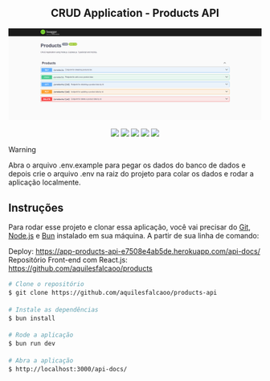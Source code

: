 <h2 align="center">CRUD Application - Products API</h2>

![screenshot](https://raw.githubusercontent.com/aquilesfalcaoo/products-api/main/cover.png)

<p align="center">
  <img src="https://img.shields.io/badge/typescript-%23007ACC.svg?style=for-the-badge&logo=typescript&logoColor=white" />
  <img src="https://img.shields.io/badge/node.js-6DA55F?style=for-the-badge&logo=node.js&logoColor=white" />
  <img src="https://img.shields.io/badge/express.js-%23404d59.svg?style=for-the-badge&logo=express&logoColor=%2361DAFB" />
  <img src="https://img.shields.io/badge/mysql-4479A1.svg?style=for-the-badge&logo=mysql&logoColor=white" />
  <img src="https://img.shields.io/badge/-Swagger-%23Clojure?style=for-the-badge&logo=swagger&logoColor=white" />
</p>

> [!WARNING]
> Abra o arquivo .env.example para pegar os dados do banco de dados e depois crie o arquivo .env na raiz do projeto para colar os dados e rodar a aplicação localmente.

## Instruções

Para rodar esse projeto e clonar essa aplicação, você vai precisar do [Git](https://git-scm.com), [Node.js](https://nodejs.org/en/download/) e [Bun](https://bun.sh/) instalado em sua máquina. A partir de sua linha de comando:

Deploy: https://app-products-api-e7508e4ab5de.herokuapp.com/api-docs/ <br>
Repositório Front-end com React.js: https://github.com/aquilesfalcaoo/products

```bash
# Clone o repositório
$ git clone https://github.com/aquilesfalcaoo/products-api

# Instale as dependências
$ bun install

# Rode a aplicação
$ bun run dev

# Abra a aplicação
$ http://localhost:3000/api-docs/
```